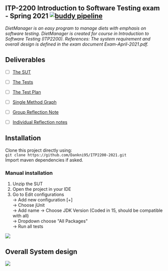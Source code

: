 ## ITP-2200 Introduction to Software Testing exam - Spring 2021 [![buddy pipeline](https://app.buddy.works/danielkn/itp2200/pipelines/pipeline/319726/badge.svg?token=006b395dd8acf3c595b81beac5ea06b59a26b76f03206de6d52f9f130510a84e "buddy pipeline")](https://app.buddy.works/danielkn/itp2200/pipelines/pipeline/319726)
_DietManager is an easy program to manage diets with emphasis on software testing. DietManager is created for course in Introduction to Software Testing (ITP2200). References: The system requirement and overall design is defined in the exam document Exam-April-2021.pdf._

## Deliverables
- [ ] [The SUT](https://github.com/Dankni95/ITP2200-2021/tree/master/src/main/java/)
- [ ] [The Tests](https://github.com/Dankni95/ITP2200-2021/tree/master/src/test/java/)
- [ ] [The Test Plan](https://github.com/Dankni95/ITP2200-2021/blob/master/Documentation/Project%20plan.pdf)
- [ ] [Single Method Graph](https://github.com/Dankni95/ITP2200-2021/tree/master/Documentation/Graph.pdf)
- [ ] [Group Reflection Note](https://github.com/Dankni95/ITP2200-2021/tree/master/Documentation/Reflection%20note.pdf)
- [ ] [Individual Reflection notes](https://github.com/Dankni95/ITP2200-2021/tree/master/Documentation/Individual%20reflection%20notes/)


## Installation
Clone this project directly using:<br /> 
` git clone https://github.com/Dankni95/ITP2200-2021.git `<br /> 
Import maven dependencies if asked.
### Manual installation
1. Unzip the SUT
2. Open the project in your IDE
3. Go to Edit configurations <br /> 
-> Add new configuration [+] <br /> 
-> Choose jUnit <br /> 
-> Add name -> Choose JDK Version (Coded in 15, should be compatible with all) <br /> 
-> Dropdown choose "All Packages"<br /> 
-> Run all tests<br /> 

![](https://i.imgur.com/yvMcjD5.png)




## Overall System design<br /> 
![](https://i.imgur.com/HTTCcSe.png)
